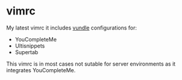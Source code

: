 # vimrc
My latest vimrc it includes [vundle](https://github.com/gmarik/Vundle.vim) configurations for:
* YouCompleteMe
* Ultisnippets
* Supertab

This vimrc is in most cases not sutable for server environments as it integrates YouCompleteMe.
